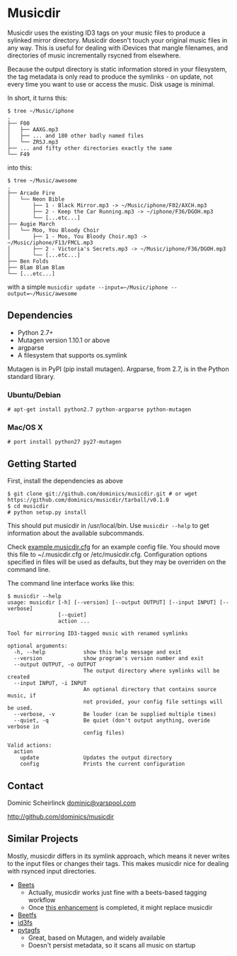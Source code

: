 <!--- vim: set tw=79 sw=4 ts=4 et : -->
# Musicdir

Musicdir uses the existing ID3 tags on your music files to produce a sylinked
mirror directory. Musicdir doesn't touch your original music files in any way.
This is useful for dealing with iDevices that mangle filenames, and directories
of music incrementally rsycned from elsewhere.

Because the output directory is static information stored in your filesystem,
the tag metadata is only read to produce the symlinks - on update, not every
time you want to use or access the music. Disk usage is minimal.

In short, it turns this:

```
$ tree ~/Music/iphone
.
├── F00
│   ├── AAXG.mp3
│   ├── ... and 180 other badly named files
│   └── ZRSJ.mp3
├── ... and fifty other directories exactly the same
└── F49
```

into this:

```
$ tree ~/Music/awesome
.
├── Arcade Fire
│   └── Neon Bible
│       ├── 1 - Black Mirror.mp3 -> ~/Music/iphone/F02/AXCH.mp3
│       ├── 2 - Keep the Car Running.mp3 -> ~/iphone/F36/DGOH.mp3
│       └── [...etc...]
├── Augie March
│   └── Moo, You Bloody Choir
│       ├── 1 - Moo, You Bloody Choir.mp3 -> ~/Music/iphone/F13/FMCL.mp3
│       ├── 2 - Victoria's Secrets.mp3 -> ~/Music/iphone/F36/DGOH.mp3
│       └── [...etc...]
├── Ben Folds
├── Blam Blam Blam
└── [...etc...]
```

with a simple `musicdir update --input=~/Music/iphone --output=~/Music/awesome`

## Dependencies

 - Python 2.7+
 - Mutagen version 1.10.1 or above
 - argparse
 - A filesystem that supports os.symlink

Mutagen is in PyPI (pip install mutagen). Argparse, from 2.7, is in the
Python standard library.

### Ubuntu/Debian

```
# apt-get install python2.7 python-argparse python-mutagen
```

### Mac/OS X

```
# port install python27 py27-mutagen
```

## Getting Started

First, install the dependencies as above

```
$ git clone git://github.com/dominics/musicdir.git # or wget https://github.com/dominics/musicdir/tarball/v0.1.0
$ cd musicdir
# python setup.py install
```

This should put musicdir in /usr/local/bin. Use `musicdir --help` to get
information about the available subcommands.

Check [example.musicdir.cfg](https://github.com/dominics/musicdir/blob/master/example.musicdir.cfg)
for an example config file. You should move this file to ~/.musicdir.cfg or
/etc/musicdir.cfg. Configuration options specified in files will be used as
defaults, but they may be overriden on the command line.

The command line interface works like this:

```
$ musicdir --help
usage: musicdir [-h] [--version] [--output OUTPUT] [--input INPUT] [--verbose]
                [--quiet]
                action ...

Tool for mirroring ID3-tagged music with renamed symlinks

optional arguments:
  -h, --help            show this help message and exit
  --version             show program's version number and exit
  --output OUTPUT, -o OUTPUT
                        The output directory where symlinks will be created
  --input INPUT, -i INPUT
                        An optional directory that contains source music, if
                        not provided, your config file settings will be used.
  --verbose, -v         Be louder (can be supplied multiple times)
  --quiet, -q           Be quiet (don't output anything, overide verbose in
                        config files)

Valid actions:
  action
    update              Updates the output directory
    config              Prints the current configuration
```

## Contact

Dominic Scheirlinck <dominic@varspool.com>

http://github.com/dominics/musicdir

## Similar Projects

Mostly, musicdir differs in its symlink approach, which means it never writes
to the input files or changes their tags. This makes musicdir nice for dealing
with rsynced input directories.

  - [Beets](http://code.google.com/p/beets/)
      - Actually, musicdir works just fine with a beets-based tagging workflow
      - Once [this enhancement](http://code.google.com/p/beets/issues/detail?id=64)
         is completed, it might replace musicdir
  - [Beetfs](http://code.google.com/p/beetfs/)
  - [id3fs](http://erislabs.net/ianb/projects/id3fs/)
  - [pytagfs](http://www.pytagsfs.org/)
      - Great, based on Mutagen, and widely available
      - Doesn't persist metadata, so it scans all music on startup
